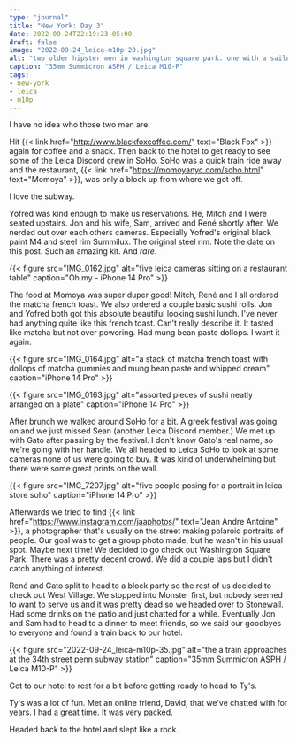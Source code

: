 ```yaml
---
type: "journal"
title: "New York: Day 3"
date: 2022-09-24T22:19:23-05:00
draft: false
image: "2022-09-24_leica-m10p-20.jpg"
alt: "two older hipster men in washington square park. one with a sailor hat and one with a multi-colored beard and hair"
caption: "35mm Summicron ASPH / Leica M10-P"
tags:
- new-york
- leica
- m10p
---
```


I have no idea who those two men are.

Hit {{< link href="http://www.blackfoxcoffee.com/" text="Black Fox" >}} again for coffee and a snack. Then back to the hotel to get ready to see some of the Leica Discord crew in SoHo. SoHo was a quick train ride away and the restaurant, {{< link href="https://momoyanyc.com/soho.html" text="Momoya" >}}, was only a block up from where we got off.

I love the subway.

Yofred was kind enough to make us reservations. He, Mitch and I were seated upstairs. Jon and his wife, Sam, arrived and René shortly after. We nerded out over each others cameras. Especially Yofred's original black paint M4 and steel rim Summilux. The original steel rim. Note the date on this post. Such an amazing kit. And _rare_. 

{{< figure src="IMG_0162.jpg" alt="five leica cameras sitting on a restaurant table" caption="Oh my - iPhone 14 Pro" >}}

The food at Momoya was super duper good! Mitch, René and I all ordered the matcha french toast. We also ordered a couple basic sushi rolls. Jon and Yofred both got this absolute beautiful looking sushi lunch. I've never had anything quite like this french toast. Can't really describe it. It tasted like matcha but not over powering. Had mung bean paste dollops. I want it again.

{{< figure src="IMG_0164.jpg" alt="a stack of matcha french toast with dollops of matcha gummies and mung bean paste and whipped cream" caption="iPhone 14 Pro" >}}

{{< figure src="IMG_0163.jpg" alt="assorted pieces of sushi neatly arranged on a plate" caption="iPhone 14 Pro" >}}

After brunch we walked around SoHo for a bit. A greek festival was going on and we just missed Sean (another Leica Discord member.) We met up with Gato after passing by the festival. I don't know Gato's real name, so we're going with her handle. We all headed to Leica SoHo to look at some cameras none of us were going to buy. It was kind of underwhelming but there were some great prints on the wall.

{{< figure src="IMG_7207.jpg" alt="five people posing for a portrait in leica store soho" caption="iPhone 14 Pro" >}}

Afterwards we tried to find {{< link href="https://www.instagram.com/jaaphotos/" text="Jean Andre Antoine" >}}, a photographer that's usually on the street making polaroid portraits of people. Our goal was to get a group photo made, but he wasn't in his usual spot. Maybe next time! We decided to go check out Washington Square Park. There was a pretty decent crowd. We did a couple laps but I didn't catch anything of interest.

René and Gato split to head to a block party so the rest of us decided to check out West Village. We stopped into Monster first, but nobody seemed to want to serve us and it was pretty dead so we headed over to Stonewall. Had some drinks on the patio and just chatted for a while. Eventually Jon and Sam had to head to a dinner to meet friends, so we said our goodbyes to everyone and found a train back to our hotel. 

{{< figure src="2022-09-24_leica-m10p-35.jpg" alt="the a train approaches at the 34th street penn subway station" caption="35mm Summicron ASPH / Leica M10-P" >}}

Got to our hotel to rest for a bit before getting ready to head to Ty's.

Ty's was a lot of fun. Met an online friend, David, that we've chatted with for years. I had a great time. It was very packed.

Headed back to the hotel and slept like a rock.
